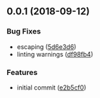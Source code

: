 <a name="0.0.1"></a>
## 0.0.1 (2018-09-12)


### Bug Fixes

* escaping ([5d6e3d6](https://github.com/ipfs-shipyard/cid-tool/commit/5d6e3d6))
* linting warnings ([df98fb4](https://github.com/ipfs-shipyard/cid-tool/commit/df98fb4))


### Features

* initial commit ([e2b5cf0](https://github.com/ipfs-shipyard/cid-tool/commit/e2b5cf0))



